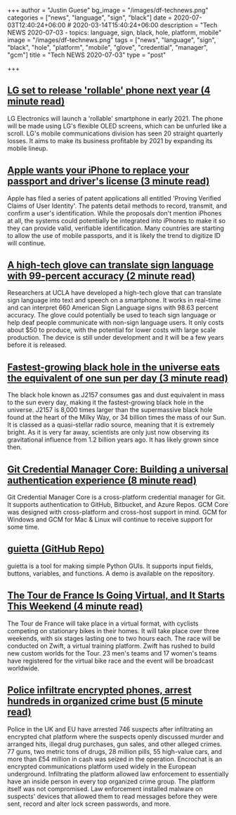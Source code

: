 +++
author = "Justin Guese"
bg_image = "/images/df-technews.png"
categories = ["news", "language", "sign", "black"]
date = 2020-07-03T12:40:24+06:00 # 2020-03-14T15:40:24+06:00
description = "Tech NEWS 2020-07-03 - topics: language, sign, black, hole, platform, mobile"
image = "/images/df-technews.png"
tags = ["news", "language", "sign", "black", "hole", "platform", "mobile", "glove", "credential", "manager", "gcm"]
title = "Tech NEWS 2020-07-03"
type = "post"

+++

## [LG set to release 'rollable' phone next year (4 minute read)](https://www.koreatimes.co.kr/www/tech/2020/07/133_292190.html/1/010001731429ff69-4dceb338-1c6a-4194-9a9a-d1dcc4a5d6df-000000/5SaZwcnSkz1Rl9igyD_z9pLmVEzxGAdENOoInCcf1H0=148)

LG Electronics will launch a 'rollable' smartphone in early 2021. The phone will be made using LG's flexible OLED screens, which can be unfurled like a scroll. LG's mobile communications division has seen 20 straight quarterly losses. It aims to make its business profitable by 2021 by expanding its mobile lineup.

## [Apple wants your iPhone to replace your passport and driver's license (3 minute read)](https://appleinsider.com/articles/20/07/02/apple-wants-your-iphone-to-replace-your-passport-and-drivers-license/1/010001731429ff69-4dceb338-1c6a-4194-9a9a-d1dcc4a5d6df-000000/OTu-jZsiwcpsFTwJgHLkPeoON9ZRPANCXAQ2tvVccBQ=148)

Apple has filed a series of patent applications all entitled 'Proving Verified Claims of User Identity'. The patents detail methods to record, transmit, and confirm a user's identification. While the proposals don't mention iPhones at all, the systems could potentially be integrated into iPhones to make it so they can provide valid, verifiable identification. Many countries are starting to allow the use of mobile passports, and it is likely the trend to digitize ID will continue.

## [A high-tech glove can translate sign language with 99-percent accuracy (2 minute read)](https://www.engadget.com/ucla-glove-sign-language-translator-134846711.html/1/010001731429ff69-4dceb338-1c6a-4194-9a9a-d1dcc4a5d6df-000000/R5TkuUH--7NtSiZHqIa9fYvl26gXferlkmo57UBkyPo=148)

Researchers at UCLA have developed a high-tech glove that can translate sign language into text and speech on a smartphone. It works in real-time and can interpret 660 American Sign Language signs with 98.63 percent accuracy. The glove could potentially be used to teach sign language or help deaf people communicate with non-sign language users. It only costs about $50 to produce, with the potential for lower costs with large scale production. The device is still under development and it will be a few years before it is released.

## [Fastest-growing black hole in the universe eats the equivalent of one sun per day (3 minute read)](https://www.zmescience.com/science/news-science/fastest-growing-black-hole-052352//1/010001731429ff69-4dceb338-1c6a-4194-9a9a-d1dcc4a5d6df-000000/uzLdlJP35PhuyhmtrAmMFcDiihiL-Y1mOSsVR3Pbak0=148)

The black hole known as J2157 consumes gas and dust equivalent in mass to the sun every day, making it the fastest-growing black hole in the universe. J2157 is 8,000 times larger than the supermassive black hole found at the heart of the Milky Way, or 34 billion times the mass of our Sun. It is classed as a quasi-stellar radio source, meaning that it is extremely bright. As it is very far away, scientists are only just now observing its gravitational influence from 1.2 billion years ago. It has likely grown since then.

## [Git Credential Manager Core: Building a universal authentication experience (8 minute read)](https://github.blog/2020-07-02-git-credential-manager-core-building-a-universal-authentication-experience//1/010001731429ff69-4dceb338-1c6a-4194-9a9a-d1dcc4a5d6df-000000/j9m4xxiIDjy9iid7Bd8pobbqMB5ZYPxWOmYoY2ZN5P0=148)

Git Credential Manager Core is a cross-platform credential manager for Git. It supports authentication to GitHub, Bitbucket, and Azure Repos. GCM Core was designed with cross-platform and cross-host support in mind. GCM for Windows and GCM for Mac & Linux will continue to receive support for some time.

## [guietta (GitHub Repo)](https://github.com/alfiopuglisi/guietta/1/010001731429ff69-4dceb338-1c6a-4194-9a9a-d1dcc4a5d6df-000000/fWsuNngL0ytH9ANzerVw0k5W06nJFf9l2IZBs5eD_3M=148)

guietta is a tool for making simple Python GUIs. It supports input fields, buttons, variables, and functions. A demo is available on the repository.

## [The Tour de France Is Going Virtual, and It Starts This Weekend (4 minute read)](https://singularityhub.com/2020/07/02/the-tour-de-france-is-going-virtual-and-it-starts-this-weekend//1/010001731429ff69-4dceb338-1c6a-4194-9a9a-d1dcc4a5d6df-000000/SYjdOOUEQ3ylVLDe17s58wz24_K2EZsA8NQhQJVqxuE=148)

The Tour de France will take place in a virtual format, with cyclists competing on stationary bikes in their homes. It will take place over three weekends, with six stages lasting one to two hours each. The race will be conducted on Zwift, a virtual training platform. Zwift has rushed to build new custom worlds for the Tour. 23 men's teams and 17 women's teams have registered for the virtual bike race and the event will be broadcast worldwide.

## [Police infiltrate encrypted phones, arrest hundreds in organized crime bust (5 minute read)](https://arstechnica.com/tech-policy/2020/07/police-infiltrate-encrypted-phones-arrest-hundreds-in-organized-crime-bust//1/010001731429ff69-4dceb338-1c6a-4194-9a9a-d1dcc4a5d6df-000000/3FR02j7WCXYUes3evVgG0jifZe5IZ_4wIA_55L5XeEU=148)

Police in the UK and EU have arrested 746 suspects after infiltrating an encrypted chat platform where the suspects openly discussed murder and arranged hits, illegal drug purchases, gun sales, and other alleged crimes. 77 guns, two metric tons of drugs, 28 million pills, 55 high-value cars, and more than £54 million in cash was seized in the operation. Encrochat is an encrypted communications platform used widely in the European underground. Infiltrating the platform allowed law enforcement to essentially have an inside person in every top organized crime group. The platform itself was not compromised. Law enforcement installed malware on suspects' devices that allowed them to read messages before they were sent, record and alter lock screen passwords, and more.

